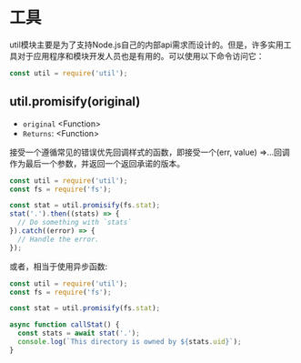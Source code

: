 # 工具
util模块主要是为了支持Node.js自己的内部api需求而设计的。但是，许多实用工具对于应用程序和模块开发人员也是有用的。可以使用以下命令访问它：
```js
const util = require('util');
```
## util.promisify(original)
- `original` \<Function>
- `Returns`: \<Function>
  
接受一个遵循常见的错误优先回调样式的函数，即接受一个(err, value) =>…回调作为最后一个参数，并返回一个返回承诺的版本。

```js
const util = require('util');
const fs = require('fs');

const stat = util.promisify(fs.stat);
stat('.').then((stats) => {
  // Do something with `stats`
}).catch((error) => {
  // Handle the error.
});
```
或者，相当于使用异步函数:
```js
const util = require('util');
const fs = require('fs');

const stat = util.promisify(fs.stat);

async function callStat() {
  const stats = await stat('.');
  console.log(`This directory is owned by ${stats.uid}`);
}
```
